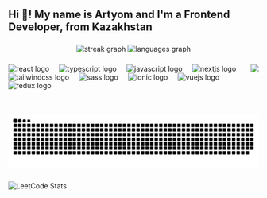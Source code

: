 <h2 align="left">Hi 👋! My name is Artyom and I'm a Frontend Developer, from Kazakhstan</h2>

###

<div align="center">
  <img src="https://streak-stats.demolab.com?user=AgaspherGames&locale=en&mode=daily&theme=react&hide_border=false&border_radius=5" height="150" alt="streak graph"  />
  <img src="https://github-readme-stats.vercel.app/api/top-langs?username=AgaspherGames&locale=en&hide_title=false&layout=compact&card_width=320&langs_count=5&theme=react&hide_border=false" height="150" alt="languages graph"  />
</div>

###

<img align="right" height="100" src="https://media3.giphy.com/media/eNAsjO55tPbgaor7ma/giphy.gif?cid=6c09b952hjftx2m7uqgixf0ehwevru0amq8f1ltwbxz4j4uz&ep=v1_internal_gif_by_id&rid=giphy.gif&ct=s"  />

###

<div align="left">
  <img src="https://cdn.jsdelivr.net/gh/devicons/devicon/icons/react/react-original.svg" height="60" alt="react logo"  />
  <img width="12" />
  <img src="https://cdn.jsdelivr.net/gh/devicons/devicon/icons/typescript/typescript-original.svg" height="60" alt="typescript logo"  />
  <img width="12" />
  <img src="https://cdn.jsdelivr.net/gh/devicons/devicon/icons/javascript/javascript-original.svg" height="60" alt="javascript logo"  />
  <img width="12" />
  <img src="https://cdn.jsdelivr.net/gh/devicons/devicon/icons/nextjs/nextjs-original.svg" height="60" alt="nextjs logo"  />
  <img width="12" />
  <img src="https://cdn.jsdelivr.net/gh/devicons/devicon/icons/tailwindcss/tailwindcss-original-wordmark.svg" height="60" alt="tailwindcss logo"  />
  <img width="12" />
  <img src="https://cdn.jsdelivr.net/gh/devicons/devicon/icons/sass/sass-original.svg" height="60" alt="sass logo"  />
  <img width="12" />
  <img src="https://cdn.jsdelivr.net/gh/devicons/devicon/icons/ionic/ionic-original.svg" height="60" alt="ionic logo"  />
  <img width="12" />
  <img src="https://cdn.jsdelivr.net/gh/devicons/devicon/icons/vuejs/vuejs-original.svg" height="60" alt="vuejs logo"  />
  <img width="12" />
  <img src="https://cdn.jsdelivr.net/gh/devicons/devicon/icons/redux/redux-original.svg" height="60" alt="redux logo"  />
</div>

###

<br clear="both">

<img src="https://raw.githubusercontent.com/AgaspherGames/AgaspherGames/output/snake.svg" alt="Snake animation" />

###

![LeetCode Stats](https://leetcard.jacoblin.cool/AgaspherGames?theme=dark&font=Gowun%20Dodum)
